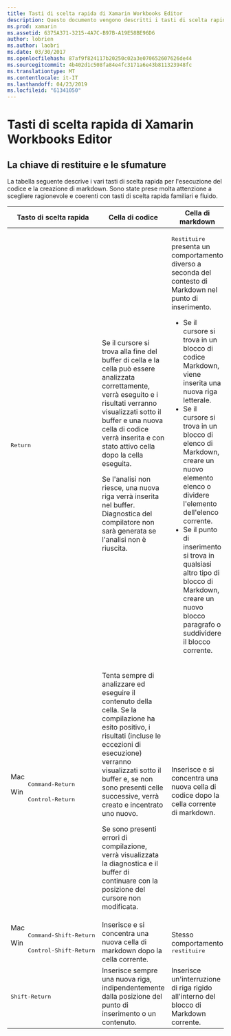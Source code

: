 ```yaml
---
title: Tasti di scelta rapida di Xamarin Workbooks Editor
description: Questo documento vengono descritti i tasti di scelta rapida disponibili per l'uso nell'editor di Xamarin Workbooks. In particolare, Cerca in vari modi, che viene usata la chiave Return.
ms.prod: xamarin
ms.assetid: 6375A371-3215-4A7C-B97B-A19E58BE96D6
author: lobrien
ms.author: laobri
ms.date: 03/30/2017
ms.openlocfilehash: 87af9f824117b20250c02a3e070652607626de44
ms.sourcegitcommit: 4b402d1c508fa84e4fc3171a6e43b811323948fc
ms.translationtype: MT
ms.contentlocale: it-IT
ms.lasthandoff: 04/23/2019
ms.locfileid: "61341050"
---
```

# <a name="xamarin-workbooks-editor-keyboard-shortcuts"></a>Tasti di scelta rapida di Xamarin Workbooks Editor

## <a name="the-return-key-and-its-nuances"></a>La chiave di restituire e le sfumature

La tabella seguente descrive i vari tasti di scelta rapida per l'esecuzione del codice e la creazione di markdown. Sono state prese molta attenzione a scegliere ragionevole e coerenti con tasti di scelta rapida familiari e fluido.

|Tasto di scelta rapida|Cella di codice|Cella di markdown|
|--- |--- |--- |
|<kbd>Return</kbd>|<p>Se il cursore si trova alla fine del buffer di cella e la cella può essere analizzata correttamente, verrà eseguito e i risultati verranno visualizzati sotto il buffer e una nuova cella di codice verrà inserita e con stato attivo cella dopo la cella eseguita.</p><p>Se l'analisi non riesce, una nuova riga verrà inserita nel buffer. Diagnostica del compilatore non sarà generata se l'analisi non è riuscita.</p>|<p><kbd>Restituire</kbd> presenta un comportamento diverso a seconda del contesto di Markdown nel punto di inserimento.</p><ul><li>Se il cursore si trova in un blocco di codice Markdown, viene inserita una nuova riga letterale.</li><li>Se il cursore si trova in un blocco di elenco di Markdown, creare un nuovo elemento elenco o dividere l'elemento dell'elenco corrente.</li><li>Se il punto di inserimento si trova in qualsiasi altro tipo di blocco di Markdown, creare un nuovo blocco paragrafo o suddividere il blocco corrente.</li></ul>|
|<dl><dt>Mac</dt><dd><kbd>Command‑Return</kbd></dd><dt>Win</dt><dd><kbd>Control‑Return</kbd></dd></dl>|<p>Tenta sempre di analizzare ed eseguire il contenuto della cella. Se la compilazione ha esito positivo, i risultati (incluse le eccezioni di esecuzione) verranno visualizzati sotto il buffer e, se non sono presenti celle successive, verrà creato e incentrato uno nuovo.</p><p>Se sono presenti errori di compilazione, verrà visualizzata la diagnostica e il buffer di continuare con la posizione del cursore non modificata.</p>|Inserisce e si concentra una nuova cella di codice dopo la cella corrente di markdown.|
|<dl><dt>Mac</dt><dd><kbd>Command‑Shift‑Return</kbd><dd><dt>Win</dt><dd><kbd>Control‑Shift‑Return</kbd></dd></dl>|Inserisce e si concentra una nuova cella di markdown dopo la cella corrente.|Stesso comportamento <kbd>restituire</kbd>|
|<kbd>Shift‑Return</kbd>|Inserisce sempre una nuova riga, indipendentemente dalla posizione del punto di inserimento o un contenuto.|Inserisce un'interruzione di riga rigido all'interno del blocco di Markdown corrente.|
